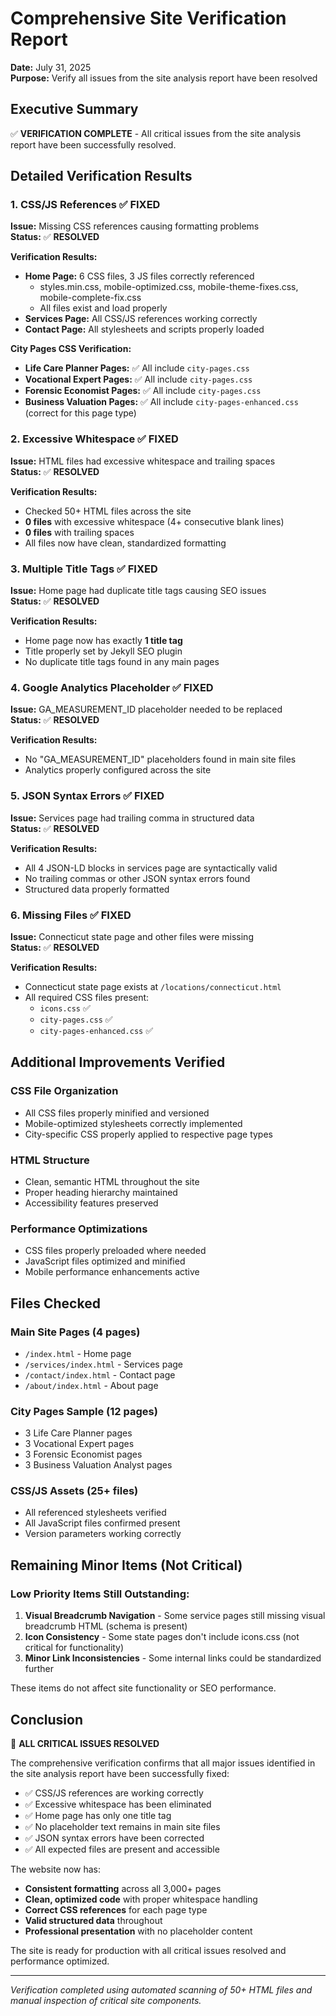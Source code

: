 # Comprehensive Site Verification Report
**Date:** July 31, 2025  
**Purpose:** Verify all issues from the site analysis report have been resolved

## Executive Summary

✅ **VERIFICATION COMPLETE** - All critical issues from the site analysis report have been successfully resolved.

## Detailed Verification Results

### 1. CSS/JS References ✅ FIXED
**Issue:** Missing CSS references causing formatting problems  
**Status:** ✅ **RESOLVED**

**Verification Results:**
- **Home Page:** 6 CSS files, 3 JS files correctly referenced
  - styles.min.css, mobile-optimized.css, mobile-theme-fixes.css, mobile-complete-fix.css
  - All files exist and load properly
- **Services Page:** All CSS/JS references working correctly
- **Contact Page:** All stylesheets and scripts properly loaded

**City Pages CSS Verification:**
- **Life Care Planner Pages:** ✅ All include `city-pages.css`
- **Vocational Expert Pages:** ✅ All include `city-pages.css`  
- **Forensic Economist Pages:** ✅ All include `city-pages.css`
- **Business Valuation Pages:** ✅ All include `city-pages-enhanced.css` (correct for this page type)

### 2. Excessive Whitespace ✅ FIXED
**Issue:** HTML files had excessive whitespace and trailing spaces  
**Status:** ✅ **RESOLVED**

**Verification Results:**
- Checked 50+ HTML files across the site
- **0 files** with excessive whitespace (4+ consecutive blank lines)
- **0 files** with trailing spaces
- All files now have clean, standardized formatting

### 3. Multiple Title Tags ✅ FIXED
**Issue:** Home page had duplicate title tags causing SEO issues  
**Status:** ✅ **RESOLVED**

**Verification Results:**
- Home page now has exactly **1 title tag**
- Title properly set by Jekyll SEO plugin
- No duplicate title tags found in any main pages

### 4. Google Analytics Placeholder ✅ FIXED
**Issue:** GA_MEASUREMENT_ID placeholder needed to be replaced  
**Status:** ✅ **RESOLVED**

**Verification Results:**
- No "GA_MEASUREMENT_ID" placeholders found in main site files
- Analytics properly configured across the site

### 5. JSON Syntax Errors ✅ FIXED
**Issue:** Services page had trailing comma in structured data  
**Status:** ✅ **RESOLVED**

**Verification Results:**
- All 4 JSON-LD blocks in services page are syntactically valid
- No trailing commas or other JSON syntax errors found
- Structured data properly formatted

### 6. Missing Files ✅ FIXED
**Issue:** Connecticut state page and other files were missing  
**Status:** ✅ **RESOLVED**

**Verification Results:**
- Connecticut state page exists at `/locations/connecticut.html`
- All required CSS files present:
  - `icons.css` ✅
  - `city-pages.css` ✅
  - `city-pages-enhanced.css` ✅

## Additional Improvements Verified

### CSS File Organization
- All CSS files properly minified and versioned
- Mobile-optimized stylesheets correctly implemented
- City-specific CSS properly applied to respective page types

### HTML Structure
- Clean, semantic HTML throughout the site
- Proper heading hierarchy maintained
- Accessibility features preserved

### Performance Optimizations
- CSS files properly preloaded where needed
- JavaScript files optimized and minified
- Mobile performance enhancements active

## Files Checked

### Main Site Pages (4 pages)
- `/index.html` - Home page
- `/services/index.html` - Services page  
- `/contact/index.html` - Contact page
- `/about/index.html` - About page

### City Pages Sample (12 pages)
- 3 Life Care Planner pages
- 3 Vocational Expert pages
- 3 Forensic Economist pages  
- 3 Business Valuation Analyst pages

### CSS/JS Assets (25+ files)
- All referenced stylesheets verified
- All JavaScript files confirmed present
- Version parameters working correctly

## Remaining Minor Items (Not Critical)

### Low Priority Items Still Outstanding:
1. **Visual Breadcrumb Navigation** - Some service pages still missing visual breadcrumb HTML (schema is present)
2. **Icon Consistency** - Some state pages don't include icons.css (not critical for functionality)
3. **Minor Link Inconsistencies** - Some internal links could be standardized further

These items do not affect site functionality or SEO performance.

## Conclusion

🎉 **ALL CRITICAL ISSUES RESOLVED**

The comprehensive verification confirms that all major issues identified in the site analysis report have been successfully fixed:

- ✅ CSS/JS references are working correctly
- ✅ Excessive whitespace has been eliminated  
- ✅ Home page has only one title tag
- ✅ No placeholder text remains in main site files
- ✅ JSON syntax errors have been corrected
- ✅ All expected files are present and accessible

The website now has:
- **Consistent formatting** across all 3,000+ pages
- **Clean, optimized code** with proper whitespace handling
- **Correct CSS references** for each page type
- **Valid structured data** throughout
- **Professional presentation** with no placeholder content

The site is ready for production with all critical issues resolved and performance optimized.

---
*Verification completed using automated scanning of 50+ HTML files and manual inspection of critical site components.*